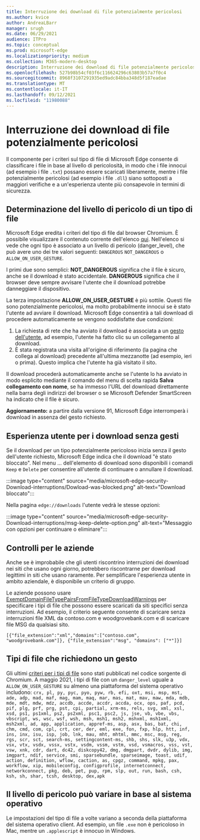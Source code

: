 ```yaml
---
title: Interruzione dei download di file potenzialmente pericolosi
ms.author: kvice
author: AndreaLBarr
manager: srugh
ms.date: 06/29/2021
audience: ITPro
ms.topic: conceptual
ms.prod: microsoft-edge
ms.localizationpriority: medium
ms.collection: M365-modern-desktop
description: Interruzione dei download di file potenzialmente pericolosi
ms.openlocfilehash: 527b98b54cf03f6c116624296c63803b57a7f0c4
ms.sourcegitcommit: 8968f3107291935ed9adc84bba348d5f187eadae
ms.translationtype: MT
ms.contentlocale: it-IT
ms.lasthandoff: 09/12/2021
ms.locfileid: "11980088"
---
```

# <a name="interrupting-downloads-of-potentially-dangerous-files"></a>Interruzione dei download di file potenzialmente pericolosi

Il componente per i criteri sul tipo di file di Microsoft Edge consente di classificare i file in base al livello di pericolosità, in modo che i file innocui (ad esempio i file `.txt`) possano essere scaricati liberamente, mentre i file potenzialmente pericolosi (ad esempio i file `.dll`) siano sottoposti a maggiori verifiche e a un'esperienza utente più consapevole in termini di sicurezza.

## <a name="determining-the-danger-level-of-a-file-type"></a>Determinazione del livello di pericolo di un tipo di file

Microsoft Edge eredita i criteri del tipo di file dal browser Chromium. È possibile visualizzare il contenuto corrente dell'elenco [qui](https://source.chromium.org/chromium/chromium/src/+/main:components/safe_browsing/core/resources/download_file_types.asciipb). Nell'elenco si vede che ogni tipo è associato a un livello di pericolo (danger_level), che può avere uno dei tre valori seguenti: `DANGEROUS` `NOT_DANGEROUS` o `ALLOW_ON_USER_GESTURE`.

I primi due sono semplici: **NOT_DANGEROUS** significa che il file è sicuro, anche se il download è stato accidentale. **DANGEROUS** significa che il browser deve sempre avvisare l'utente che il download potrebbe danneggiare il dispositivo.

La terza impostazione **ALLOW_ON_USER_GESTURE** è più sottile. Questi file sono potenzialmente pericolosi, ma molto probabilmente innocui se è stato l'utente ad avviare il download. Microsoft Edge consentirà a tali download di procedere automaticamente se vengono soddisfatte due condizioni:

1. La richiesta di rete che ha avviato il download è associata a un [gesto dell'utente](https://textslashplain.com/2020/05/18/browser-basics-user-gestures/), ad esempio, l'utente ha fatto clic su un collegamento al download.
2. È stata registrata una visita all'origine di riferimento (la pagina che collega al download) precedente all'ultima mezzanotte (ad esempio, ieri o prima). Questo implica che l'utente ha già visitato il sito.

Il download procederà automaticamente anche se l'utente lo ha avviato in modo esplicito mediante il comando del menu di scelta rapida **Salva collegamento con nome**, se ha immesso l'URL del download direttamente nella barra degli indirizzi del browser o se Microsoft Defender SmartScreen ha indicato che il file è sicuro.

**Aggiornamento:** a partire dalla versione 91, Microsoft Edge interromperà i download in assenza del gesto richiesto.

## <a name="user-experience-for-downloads-lacking-gestures"></a>Esperienza utente per i download senza gesti

Se il download per un tipo potenzialmente pericoloso inizia senza il gesto dell'utente richiesto, Microsoft Edge indica che il download "è stato bloccato". Nel menu ... dell'elemento di download sono disponibili i comandi `Keep` e `Delete` per consentire all'utente di continuare o annullare il download.

:::image type="content" source="media/microsoft-edge-security-Download-interruptions/Dowload-was-blocked.png" alt-text="Download bloccato":::

Nella pagina `edge://downloads` l'utente vedrà le stesse opzioni:

:::image type="content" source="media/microsoft-edge-security-Download-interruptions/msg-keep-delete-option.png" alt-text="Messaggio con opzioni per continuare o eliminare":::

## <a name="enterprise-controls"></a>Controlli per le aziende

Anche se è improbabile che gli utenti riscontrino interruzioni dei download nei siti che usano ogni giorno, potrebbero riscontrarne per download legittimi in siti che usano raramente. Per semplificare l'esperienza utente in ambito aziendale, è disponibile un criterio di gruppo.

Le aziende possono usare [ExemptDomainFileTypePairsFromFileTypeDownloadWarnings](/deployedge/microsoft-edge-policies#exemptdomainfiletypepairsfromfiletypedownloadwarnings) per specificare i tipi di file che possono essere scaricati da siti specifici senza interruzioni. Ad esempio, il criterio seguente consente di scaricare senza interruzioni file XML da contoso.com e woodgrovebank.com e di scaricare file MSG da qualsiasi sito.

`[{"file_extension":"xml","domains":["contoso.com", "woodgrovebank.com"]},
{"file_extension":"msg", "domains": ["*"]}]`

## <a name="file-types-requiring-a-gesture"></a>Tipi di file che richiedono un gesto

Gli ultimi [criteri per i tipi di file](https://source.chromium.org/chromium/chromium/src/+/main:components/safe_browsing/core/resources/download_file_types.asciipb) sono stati pubblicati nel codice sorgente di Chromium. A maggio 2021, i tipi di file con un `danger_level` uguale a `ALLOW_ON_USER_GESTURE` su almeno una piattaforma del sistema operativo includono:
`crx, pl, py, pyc, pyo, pyw, rb, efi, oxt, msi, msp, mst, ade, adp, mad, maf, mag, mam, maq, mar, mas, mat, mav, maw, mda, mdb, mde, mdt, mdw, mdz, accdb, accde, accdr, accda, ocx, ops, paf, pcd, pif, plg, prf, prg, pst, cpi, partial, xrm-ms, rels, svg, xml, xsl, xsd, ps1, ps1xml, ps2, ps2xml, psc1, psc2, js, jse, vb, vbe, vbs, vbscript, ws, wsc, wsf, wsh, msh, msh1, msh2, mshxml, msh1xml, msh2xml, ad, app, application, appref-ms, asp, asx, bas, bat, chi, chm, cmd, com, cpl, crt, cer, der, eml, exe, fon, fxp, hlp, htt, inf, ins, inx, isu, isp, job, lnk, mau, mht, mhtml, mmc, msc, msg, reg, rgs, scr, sct, search-ms, settingcontent-ms, shb, shs, slk, u3p, vdx, vsx, vtx, vsdx, vssx, vstx, vsdm, vssm, vstm, vsd, vsmacros, vss, vst, vsw, xnk, cdr, dart, dc42, diskcopy42, dmg, dmgpart, dvdr, dylib, img, imgpart, ndif, service, smi, sparsebundle, sparseimage, toast, udif, action, definition, wflow, caction, as, cpgz, command, mpkg, pax, workflow, xip, mobileconfig, configprofile, internetconnect, networkconnect, pkg, deb, pet, pup, rpm, slp, out, run, bash, csh, ksh, sh, shar, tcsh, desktop, dex,apk`

## <a name="danger-level-may-vary-by-operating-system"></a>Il livello di pericolo può variare in base al sistema operativo

Le impostazioni del tipo di file a volte variano a seconda della piattaforma del sistema operativo client. Ad esempio, un file `.exe` non è pericoloso in Mac, mentre un `.applescript` è innocuo in Windows.
